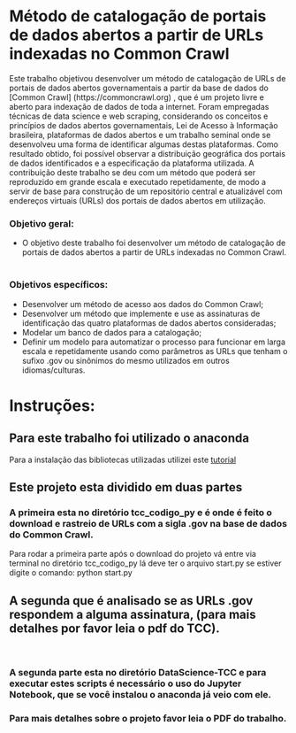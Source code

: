 # Método de catalogação de portais de dados abertos a partir de URLs indexadas no Common Crawl #
<p>       Este trabalho objetivou desenvolver um método de  catalogação de URLs de portais de dados abertos governamentais a partir  da base de dados do [Common Crawl] (https://commoncrawl.org) , que é um projeto livre e aberto para indexação de dados de toda a internet. Foram empregadas técnicas de data science e web scraping, considerando  os conceitos e princípios de dados abertos governamentais, Lei de Acesso à Informação brasileira, plataformas de dados abertos e um trabalho seminal onde se desenvolveu uma forma de identificar algumas destas plataformas. Como resultado obtido, foi possível observar a distribuição geográfica dos portais de dados identificados e a especificação da plataforma utilizada. A contribuição deste trabalho  se deu com um método que poderá ser reproduzido em grande escala e executado repetidamente, de modo a servir de base para construção de um repositório central e atualizável com endereços virtuais (URLs) dos portais de dados abertos em utilização. </p>
<p>
 
 ### Objetivo geral: <br /> 
* O objetivo deste trabalho foi desenvolver um método de catalogação de portais de dados abertos a partir de URLs indexadas no Common Crawl.<br />
  <br />
 ### Objetivos específicos: <br />
  * Desenvolver um método de acesso aos dados do Common Crawl;<br />
  * Desenvolver um método que implemente e use  as assinaturas de identificação das quatro plataformas de dados abertos consideradas;<br />
  * Modelar um banco de dados para a catalogação;<br />
  * Definir um modelo para automatizar o processo para funcionar em larga escala e repetidamente usando como parâmetros as URLs que tenham o sufixo .gov ou sinônimos do mesmo utilizados em outros idiomas/culturas.<br />
</p>

<p>
 
 # Instruções: <br />
 ## Para este trabalho foi utilizado o anaconda <br />
 Para a instalação das bibliotecas utilizadas utilizei este [tutorial](http://blog.abraseucodigo.com.br/instalando-qualquer-versao-do-python-no-linux-macosx-utilizando-pyenv.html)
 ## Este projeto esta dividido em duas partes
 </p>
 <p>
 
 ### A primeira esta no diretório tcc_codigo_py e é onde é feito o download e rastreio de URLs com a sigla .gov na base de dados do Common Crawl.
 </p>
 Para rodar a primeira parte após o download do projeto vá entre via terminal no diretório tcc_codigo_py lá deve ter o arquivo start.py se estiver digite o comando: python start.py
 <br />
 
 ## A segunda que é analisado se as URLs .gov respondem a alguma assinatura, (para mais detalhes por favor leia o pdf do TCC).  
 <br />
 
 <p>
 
  ### A segunda parte esta no diretório DataScience-TCC e para executar estes scripts é necessário o uso do Jupyter Notebook, que se você instalou o anaconda já veio com ele.
  </p>
  <p>
 
  ### Para mais detalhes sobre o projeto favor leia o PDF do trabalho. 
</p>
